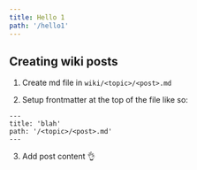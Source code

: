 ```yaml
---
title: Hello 1
path: '/hello1'
---
```


## Creating wiki posts

1. Create md file in `wiki/<topic>/<post>.md`

2. Setup frontmatter at the top of the file like so:

```
---
title: 'blah'
path: '/<topic>/<post>.md'
---
```

3. Add post content 👌
